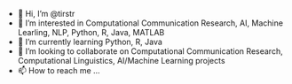 - 👋 Hi, I’m @tirstr
- 👀 I’m interested in Computational Communication Research, AI, Machine Learling, NLP, Python, R, Java, MATLAB 
- 🌱 I’m currently learning Python, R, Java
- 💞️ I’m looking to collaborate on Computational Communication Research, Computational Linguistics, AI/Machine Learning projects
- 📫 How to reach me ...

<!---
tirstr/tirstr is a ✨ special ✨ repository because its `README.md` (this file) appears on your GitHub profile.
You can click the Preview link to take a look at your changes.
--->
